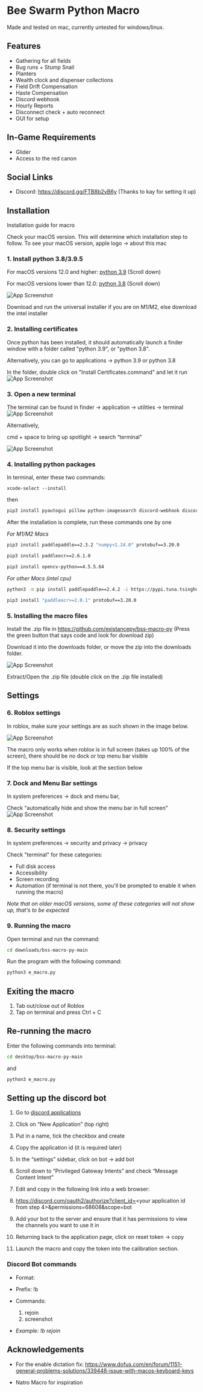 # Bee Swarm Python Macro

Made and tested on mac, currently untested for windows/linux.



## Features

- Gathering for all fields
- Bug runs + Stump Snail
- Planters
- Wealth clock and dispenser collections
- Field Drift Compensation
- Haste Compensation
- Discord webhook
- Hourly Reports
- Disconnect check + auto reconnect
- GUI for setup


## In-Game Requirements
- Glider 
- Access to the red canon


## Social Links
- Discord: https://discord.gg/FTB8b2vB6y (Thanks to kay for setting it up)



## Installation 
Installation guide for  macro

Check your macOS version. This will determine which installation step to follow. To see your macOS version, apple logo -> about this mac

### 1. Install python 3.8/3.9.5
For macOS versions 12.0 and higher:
[python 3.9](https://www.python.org/downloads/release/python-395/) (Scroll down)

For macOS versions lower than 12.0:
[python 3.8](https://www.python.org/downloads/release/python-395/) (Scroll down)

![App Screenshot](https://media.discordapp.net/attachments/1081742326860349580/1081749143262875819/sadboiubasd.png?width=1866&height=962)

Download and run the universal installer if you are on M1/M2, else download the intel installer

### 2. Installing certificates

Once python has been installed, it should automatically launch a finder window with a folder called "python 3.9", or  "python 3.8". 

Alternatively, you can go to applications -> python 3.9 or python 3.8

In the folder, double click on "Install Certificates.command" and let it run 
![App Screenshot](https://media.discordapp.net/attachments/1081742326860349580/1081750296411246652/sdguosaubod.png?width=2160&height=580)

### 3. Open a new terminal


The terminal can be found in finder -> application ->  utilities -> terminal
![App Screenshot](https://media.discordapp.net/attachments/1081742326860349580/1081750377847849010/sabdauspbd.png?width=2160&height=484)

Alternatively, 

cmd + space to bring up spotlight -> search “terminal”

![App Screenshot](https://media.discordapp.net/attachments/1084366756216328213/1084367595890806794/Screenshot_2023-03-12_at_11.png?width=2160&height=298)

### 4. Installing python packages

In terminal, enter these two commands:

```
xcode-select --install
```
then
```bash
pip3 install pyautogui pillow python-imagesearch discord-webhook discord.py pynput matplotlib "numpy<1.24.0" protobuf==3.20.0 pymupdf
```

After the installation is complete, run these commands one by one

*For M1/M2 Macs*

```bash
pip3 install paddlepaddle==2.3.2 "numpy<1.24.0" protobuf==3.20.0

pip3 install paddleocr==2.6.1.0

pip3 install opencv-python==4.5.5.64
```
*For other Macs (intel cpu)*
```bash
python3 -m pip install paddlepaddle==2.4.2 -i https://pypi.tuna.tsinghua.edu.cn/simple

pip3 install "paddleocr>=2.0.1" protobuf==3.20.0
```
### 5. Installing the macro files

Install the .zip file in https://github.com/existancepy/bss-macro-py (Press the green button that says code and look for download zip)

Download it into the downloads folder, or move the zip into the downloads folder.

![App Screenshot](https://media.discordapp.net/attachments/1065032948119769121/1065033447963373690/Screen_Shot_2023-01-17_at_5.png?width=810&height=720)

Extract/Open the .zip file (double click on the .zip file installed)
## Settings
### 6. Roblox settings

In roblox, make sure your settings are as such shown in the image below. 

![App Screenshot](https://media.discordapp.net/attachments/1063607088720396318/1080320071357956136/sahudiasd.png?width=1188&height=962)

The macro only works when roblox is in full screen (takes up 100% of the screen), there should be no dock or top menu bar visible 

If the top menu bar is visible, look at the section below 

### 7. Dock and Menu Bar settings
In system preferences -> dock and menu bar,

Check "automatically hide and show the menu bar in full screen"
![App Screenshot](https://media.discordapp.net/attachments/1081742326860349580/1081755926597480559/spiahhispddsa.png?width=1306&height=962) 

### 8. Security settings

In system preferences -> security and privacy -> privacy

Check "terminal" for these categories:

- Full disk access
- Accessibility
- Screen recording
- Automation (if terminal is not there, you'll be prompted to enable it when running the macro)

*Note that on older macOS versions, some of these categories will not show up, that's to be expected*

### 9. Running the macro

 Open terminal and run the command: 
```bash
cd downloads/bss-macro-py-main
```


Run the program with the following command: 
```bash
python3 e_macro.py
```

## Exiting the macro
1. Tab out/close out of Roblox
2. Tap on terminal and press Ctrl + C

## Re-running the macro
Enter the following commands into terminal:

```bash
cd desktop/bss-macro-py-main
```

and
```bash
python3 e_macro.py
```
## Setting up the discord bot

1. Go to [discord applications](https://discord.com/developers/applications)

2. Click on “New Application” (top right)

3. Put in a name, tick the checkbox and create

4. Copy the application id (it is required later)

5. In the “settings” sidebar, click on bot -> add bot

6. Scroll down to “Privileged Gateway Intents” and check “Message Content Intent”

7. Edit and copy in the following link into a web browser:

8. https://discord.com/oauth2/authorize?client_id=<your application id from step 4>&permissions=68608&scope=bot

9. Add your bot to the server and ensure that it has permissions to view the channels you want to use it in

10. Returning back to the application page, click on reset token -> copy

11. Launch the macro and copy the token into the calibration section.

### Discord Bot commands

- Format: <prefix> <command>
- Prefix: !b
- Commands:
    1. rejoin
    2. screenshot

- *Example: !b rejoin*





## Acknowledgements

- For the enable dictation fix: https://www.dofus.com/en/forum/1151-general-problems-solutions/339448-issue-with-macos-keyboard-keys

- Natro Macro for inspiration 
